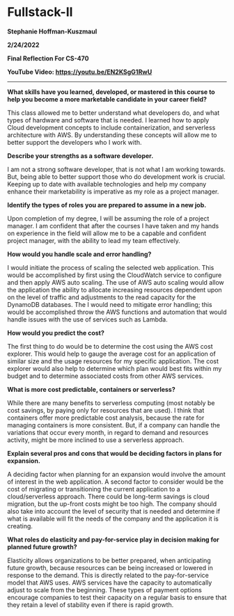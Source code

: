 # Fullstack-II
**Stephanie Hoffman-Kuszmaul**

**2/24/2022**

**Final Reflection For CS-470**

**YouTube Video: https://youtu.be/EN2KSgG1RwU**

** **

**What skills have you learned, developed, or mastered in this course to help you become a more marketable candidate in your career field?**

This class allowed me to better understand what developers do, and what types of hardware and software that is needed. I learned how to apply Cloud development concepts to include containerization, and serverless architecture with AWS. By understanding these concepts will allow me to better support the developers who I work with.

**Describe your strengths as a software developer.**

I am not a strong software developer, that is not what I am working towards. But, being able to better support those who do development work is crucial. Keeping up to date with available technologies and help my company enhance their marketability is imperative as my role as a project manager.

**Identify the types of roles you are prepared to assume in a new job.**

Upon completion of my degree, I will be assuming the role of a project manager. I am confident that after the courses I have taken and my hands on experience in the field will allow me to be a capable and confident project manager, with the ability to lead my team effectively.

**How would you handle scale and error handling?**

I would initiate the process of scaling the selected web application. This would be accomplished by first using the CloudWatch service to configure and then apply AWS auto scaling. The use of AWS auto scaling would allow the application the ability to allocate increasing resources dependent upon on the level of traffic and adjustments to the read capacity for the DynamoDB databases. The I would need to mitigate error handling; this would be accomplished throw the AWS functions and automation that would handle issues with the use of services such as Lambda.

**How would you predict the cost?**

The first thing to do would be to determine the cost using the AWS cost explorer. This would help to gauge the average cost for an application of similar size and the usage resources for my specific application. The cost explorer would also help to determine which plan would best fits within my budget and to determine associated costs from other AWS services.

**What is more cost predictable, containers or serverless?**

While there are many benefits to serverless computing (most notably be cost savings, by paying only for resources that are used). I think that containers offer more predictable cost analysis, because the rate for managing containers is more consistent. But, if a company can handle the variations that occur every month, in regard to demand and resources activity, might be more inclined to use a serverless approach.

**Explain several pros and cons that would be deciding factors in plans for expansion.**

A deciding factor when planning for an expansion would involve the amount of interest in the web application. A second factor to consider would be the cost of migrating or transitioning the current application to a cloud/serverless approach. There could be long-term savings is cloud migration, but the up-front costs might be too high. The company should also take into account the level of security that is needed and determine if what is available will fit the needs of the company and the application it is creating.

**What roles do elasticity and pay-for-service play in decision making for planned future growth?**

Elasticity allows organizations to be better prepared, when anticipating future growth, because resources can be being increased or lowered in response to the demand. This is directly related to the pay-for-service model that AWS uses. AWS services have the capacity to automatically adjust to scale from the beginning. These types of payment options encourage companies to test their capacity on a regular basis to ensure that they retain a level of stability even if there is rapid growth.

